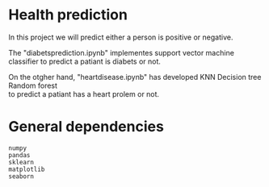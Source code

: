 # Health prediction

In this project we will predict either a person is positive or negative. 

The "diabetsprediction.ipynb" implementes support vector machine classifier to predict a patiant is diabets or not. 

On the otgher hand, "heartdisease.ipynb" has developed
    KNN
    Decision tree 
    Random forest     
to predict a patiant has a heart prolem or not. 


# General dependencies 
    numpy 
    pandas
    sklearn
    matplotlib
    seaborn
    
